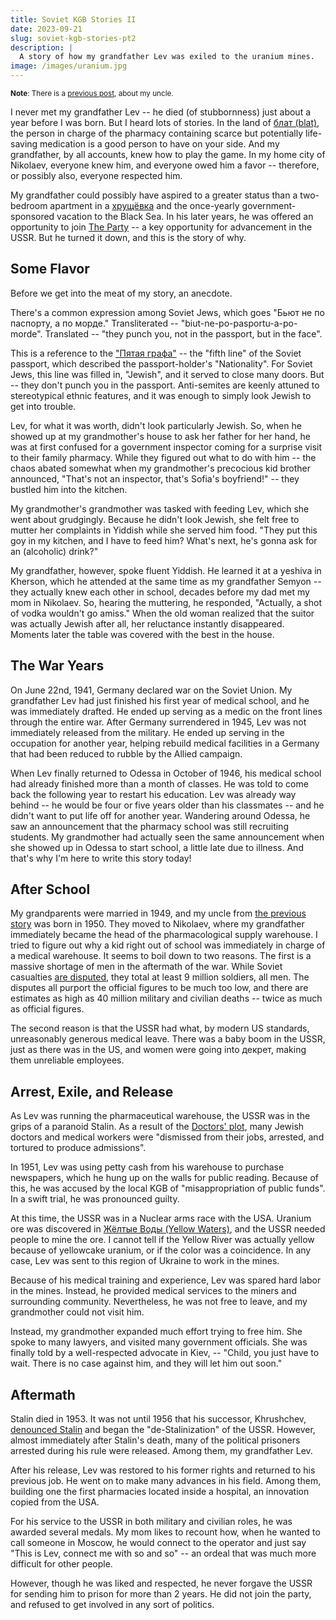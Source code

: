 ```yaml
---
title: Soviet KGB Stories II
date: 2023-09-21
slug: soviet-kgb-stories-pt2
description: |
  A story of how my grandfather Lev was exiled to the uranium mines.
image: /images/uranium.jpg
---
```


<small>**Note**: There is a [previous post](/posts/soviet-kgb-stories-pt1), about my uncle.</small>

I never met my grandfather Lev -- he died (of stubbornness) just about a year before I was born.
But I heard lots of stories.
In the land of [блат (blat)](https://en.wikipedia.org/wiki/Blat_(favors)), the person in charge of the pharmacy containing scarce but potentially life-saving medication is a good person to have on your side.
And my grandfather, by all accounts, knew how to play the game.
In my home city of Nikolaev, everyone knew him, and everyone owed him a favor -- therefore, or possibly also, everyone respected him.

My grandfather could possibly have aspired to a greater status than a two-bedroom apartment in a [хрущёвка](https://en.wikipedia.org/wiki/Khrushchevka) and the once-yearly government-sponsored vacation to the Black Sea.
In his later years, he was offered an opportunity to join [The Party](https://en.wikipedia.org/wiki/Communist_Party_of_the_Soviet_Union) -- a key opportunity for advancement in the USSR.
But he turned it down, and this is the story of why.

## Some Flavor

Before we get into the meat of my story, an anecdote.

There's a common expression among Soviet Jews, which goes "Бьют не по паспорту, а по морде."
Transliterated -- "biut-ne-po-pasportu-a-po-morde".
Translated -- "they punch you, not in the passport, but in the face".

This is a reference to the ["Пятая графа"](https://ru.wikipedia.org/wiki/%D0%9F%D1%8F%D1%82%D0%B0%D1%8F_%D0%B3%D1%80%D0%B0%D1%84%D0%B0) -- the "fifth line" of the Soviet passport, which described the passport-holder's "Nationality".
For Soviet Jews, this line was filled in, "Jewish", and it served to close many doors.
But -- they don't punch you in the passport.
Anti-semites are keenly attuned to stereotypical ethnic features, and it was enough to simply look Jewish to get into trouble.

Lev, for what it was worth, didn't look particularly Jewish.
So, when he showed up at my grandmother's house to ask her father for her hand, he was at first confused for a government inspector coming for a surprise visit to their family pharmacy.
While they figured out what to do with him -- the chaos abated somewhat when my grandmother's precocious kid brother announced, "That's not an inspector, that's Sofia's boyfriend!" -- they bustled him into the kitchen.

My grandmother's grandmother was tasked with feeding Lev, which she went about grudgingly.
Because he didn't look Jewish, she felt free to mutter her complaints in Yiddish while she served him food.
"They put this goy in my kitchen, and I have to feed him?
What's next, he's gonna ask for an (alcoholic) drink?"

My grandfather, however, spoke fluent Yiddish.
He learned it at a yeshiva in Kherson, which he attended at the same time as my grandfather Semyon -- they actually knew each other in school, decades before my dad met my mom in Nikolaev.
So, hearing the muttering, he responded, "Actually, a shot of vodka wouldn't go amiss."
When the old woman realized that the suitor was actually Jewish after all, her reluctance instantly disappeared.
Moments later the table was covered with the best in the house.

## The War Years

On June 22nd, 1941, Germany declared war on the Soviet Union.
My grandfather Lev had just finished his first year of medical school, and he was immediately drafted.
He ended up serving as a medic on the front lines through the entire war.
After Germany surrendered in 1945, Lev was not immediately released from the military.
He ended up serving in the occupation for another year, helping rebuild medical facilities in a Germany that had been reduced to rubble by the Allied campaign.

When Lev finally returned to Odessa in October of 1946, his medical school had already finished more than a month of classes.
He was told to come back the following year to restart his education.
Lev was already way behind -- he would be four or five years older than his classmates -- and he didn't want to put life off for another year.
Wandering around Odessa, he saw an announcement that the pharmacy school was still recruiting students.
My grandmother had actually seen the same announcement when she showed up in Odessa to start school, a little late due to illness.
And that's why I'm here to write this story today!

## After School

My grandparents were married in 1949, and my uncle from [the previous story](/posts/soviet-kgb-stories-pt1) was born in 1950.
They moved to Nikolaev, where my grandfather immediately became the head of the pharmacological supply warehouse.
I tried to figure out why a kid right out of school was immediately in charge of a medical warehouse.
It seems to boil down to two reasons.
The first is a massive shortage of men in the aftermath of the war.
While Soviet casualties [are disputed](https://en.wikipedia.org/wiki/World_War_II_casualties_of_the_Soviet_Union), they total at least 9 million soldiers, all men.
The disputes all purport the official figures to be much too low, and there are estimates as high as 40 million military and civilian deaths -- twice as much as official figures.

The second reason is that the USSR had what, by modern US standards, unreasonably generous medical leave.
There was a baby boom in the USSR, just as there was in the US, and women were going into декрет, making them unreliable employees.

## Arrest, Exile, and Release

As Lev was running the pharmaceutical warehouse, the USSR was in the grips of a paranoid Stalin.
As a result of the [Doctors' plot](https://en.wikipedia.org/wiki/Doctors%27_plot), many Jewish doctors and medical workers were "dismissed from their jobs, arrested, and tortured to produce admissions".

In 1951, Lev was using petty cash from his warehouse to purchase newspapers, which he hung up on the walls for public reading.
Because of this, he was accused by the local KGB of "misappropriation of public funds".
In a swift trial, he was pronounced guilty.

At this time, the USSR was in a Nuclear arms race with the USA.
Uranium ore was discovered in [Жёлтые Воды (Yellow Waters)](https://en.wikipedia.org/wiki/Zhovti_Vody), and the USSR needed people to mine the ore.
I cannot tell if the Yellow River was actually yellow because of yellowcake uranium, or if the color was a coincidence.
In any case, Lev was sent to this region of Ukraine to work in the mines.

Because of his medical training and experience, Lev was spared hard labor in the mines.
Instead, he provided medical services to the miners and surrounding community.
Nevertheless, he was not free to leave, and my grandmother could not visit him.

Instead, my grandmother expanded much effort trying to free him.
She spoke to many lawyers, and visited many government officials.
She was finally told by a well-respected advocate in Kiev, -- "Child, you just have to wait.
There is no case against him, and they will let him out soon."

## Aftermath

Stalin died in 1953.
It was not until 1956 that his successor, Khrushchev, [denounced Stalin](https://www.britannica.com/event/Khrushchevs-secret-speech) and began the "de-Stalinization" of the USSR.
However, almost immediately after Stalin's death, many of the political prisoners arrested during his rule were released.
Among them, my grandfather Lev.

After his release, Lev was restored to his former rights and returned to his previous job.
He went on to make many advances in his field.
Among them, building one the first pharmacies located inside a hospital, an innovation copied from the USA.

For his service to the USSR in both military and civilian roles, he was awarded several medals.
My mom likes to recount how, when he wanted to call someone in Moscow, he would connect to the operator and just say "This is Lev, connect me with so and so" -- an ordeal that was much more difficult for other people.

However, though he was liked and respected, he never forgave the USSR for sending him to prison for more than 2 years.
He did not join the party, and refused to get involved in any sort of politics.
